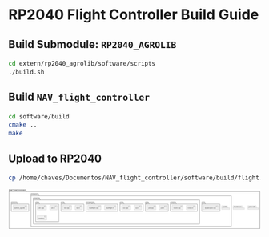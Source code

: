 # RP2040 Flight Controller Build Guide

## Build Submodule: `RP2040_AGROLIB`

```sh
cd extern/rp2040_agrolib/software/scripts
./build.sh
```

## Build `NAV_flight_controller`

```sh
cd software/build
cmake ..
make
```

## Upload to RP2040

```sh
cp /home/chaves/Documentos/NAV_flight_controller/software/build/flight.uf2 /media/chaves/RPI-RP2
```

![Build Process](chatuml-diagram.png)

